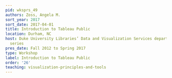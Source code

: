 ```yaml
---
pid: wksprs_49
authors: Zoss, Angela M.
sort_year: 2017
sort_date: 2017-04-01
title: Introduction to Tableau Public
location: Durham, NC
host: Duke University Libraries’ Data and Visualization Services department workshop
  series
pres_date: Fall 2012 to Spring 2017
type: Workshop
label: Introduction to Tableau Public
order: '26'
teaching: visualization-principles-and-tools
---
```


